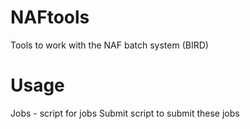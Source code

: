 NAFtools
========

Tools to work with the NAF batch system (BIRD)

Usage
===
Jobs - script for jobs
Submit script to submit these jobs
